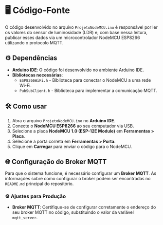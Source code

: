 # 🖥 Código-Fonte

O código desenvolvido no arquivo `ProjetoNodeMCU.ino` é responsável por ler os valores do sensor de luminosidade (LDR) e, com base nessa leitura, publicar esses dados via um microcontrolador NodeMCU ESP8266 utilizando o protocolo MQTT.

## ⚙️ Dependências

- **Arduino IDE**: O código foi desenvolvido no ambiente Arduino IDE.
- **Bibliotecas necessárias**:
  - `ESP8266WiFi.h` - Biblioteca para conectar o NodeMCU a uma rede Wi-Fi.
  - `PubSubClient.h` - Biblioteca para implementar a comunicação MQTT.

## 🛠️ Como usar

1. Abra o arquivo `ProjetoNodeMCU.ino` no **Arduino IDE**.
2. Conecte o **NodeMCU ESP8266** ao seu computador via USB.
3. Selecione a placa **NodeMCU 1.0 (ESP-12E Module)** em **Ferramentas > Placa**.
4. Selecione a porta correta em **Ferramentas > Porta**.
5. Clique em **Carregar** para enviar o código para o NodeMCU.

## 🌐 Configuração do Broker MQTT

Para que o sistema funcione, é necessário configurar um **Broker MQTT**. As informações sobre como configurar o broker podem ser encontradas no `README.md` principal do repositório.

### ⚙️ Ajustes para Produção

- **Broker MQTT**: Certifique-se de configurar corretamente o endereço do seu broker MQTT no código, substituindo o valor da variável `mqtt_server`.
